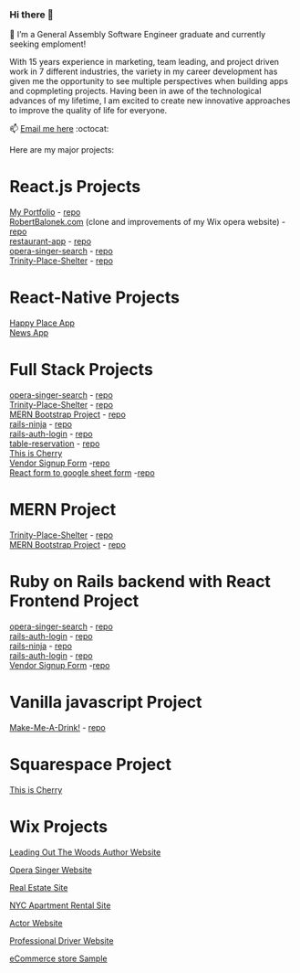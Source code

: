 ### Hi there 👋   

🌱 I’m a General Assembly Software Engineer graduate and currently seeking emploment!

With 15 years experience in marketing, team leading, and project driven work in 7 different industries, the variety in my career development has given me the opportunity to see multiple perspectives when building apps and copmpleting projects. Having been in awe of the technological advances of my lifetime, I am excited to create new innovative approaches to improve the quality of life for everyone.



📫 
[Email me here](mailto:roebrtbalonek@gmail.com?subject=[GitHub]%20Source%20Han%20Sans)   :octocat: 

Here are my major projects:

# React.js Projects
[My Portfolio](https://www.robertbalonek.dev) - [repo](https://github.com/rbalonek/Portfolio_Website) <br />
[RobertBalonek.com](https://www.robertbalonek.com) (clone and improvements of my Wix opera website) - [repo](https://github.com/rbalonek/new-opera-site)  <br />
[restaurant-app](https://balonek-restaurant-app.netlify.app/LiveMenu) - [repo](https://github.com/rbalonek/Restaurant-App)  <br />
[opera-singer-search](https://opera-singer-search.netlify.app/operas) - [repo](https://github.com/rbalonek/opera-singer-search)  <br />
[Trinity-Place-Shelter](https://trinity-place-shelter.netlify.app/) - [repo](https://github.com/rbalonek/trinity-place-shelter)  <br />

# React-Native Projects
[Happy Place App](https://github.com/rbalonek/react-nav-app) <br />
[News App](https://github.com/rbalonek/react-native-news-app) <br />

# Full Stack Projects
[opera-singer-search](https://opera-singer-search.netlify.app/operas) - [repo](https://github.com/rbalonek/opera-singer-search)  <br />
[Trinity-Place-Shelter](https://trinity-place-shelter.netlify.app/) - [repo](https://github.com/rbalonek/trinity-place-shelter)  <br />
[MERN Bootstrap Project](https://mern-bootstrap-portfolio.netlify.app/) - [repo](https://github.com/rbalonek/mern-bootstrap-project) <br />
[rails-ninja](https://rails-ninja.netlify.app/) - [repo](https://github.com/rbalonek/rails-ninja-dojo)<br />
[rails-auth-login](https://rails-auth-boilerplate.netlify.app/) - [repo](https://github.com/rbalonek/Rails-Auth-Boilerplate) <br />
[table-reservation](https://reserve-table.netlify.app/) - [repo](https://github.com/rbalonek/reserve-table-app) <br />
[This is Cherry](https://www.thisischerry.com/) <br />
[Vendor Signup Form](https://signup-template.netlify.app/) -[repo](https://github.com/rbalonek/Signup_Template)<br/>
[React form to google sheet form](https://react-google-sheet-form.netlify.app/) -[repo](https://github.com/rbalonek/google-sheets-react-form)<br/>

# MERN Project

[Trinity-Place-Shelter](https://trinity-place-shelter.netlify.app/) - [repo](https://github.com/rbalonek/trinity-place-shelter)  <br />
[MERN Bootstrap Project](https://mern-bootstrap-portfolio.netlify.app/) - [repo](https://github.com/rbalonek/mern-bootstrap-project) <br />

# Ruby on Rails backend with React Frontend Project
[opera-singer-search](https://opera-singer-search.netlify.app/operas) - [repo](https://github.com/rbalonek/opera-singer-search)  <br />
[rails-auth-login](https://rails-auth-boilerplate.netlify.app/) - [repo](https://github.com/rbalonek/Rails-Auth-Boilerplate) <br />
[rails-ninja](https://rails-ninja.netlify.app/) - [repo](https://github.com/rbalonek/rails-ninja-dojo)<br />
[rails-auth-login](https://rails-auth-boilerplate.netlify.app/) - [repo](https://github.com/rbalonek/Rails-Auth-Boilerplate) <br />
[Vendor Signup Form](https://signup-template.netlify.app/) -[repo](https://github.com/rbalonek/Signup_Template)<br/>
# Vanilla javascript Project
[Make-Me-A-Drink!](https://rbalonek.github.io/cocktail-helper/) - [repo](https://github.com/rbalonek/cocktail-helper)  <br />

# Squarespace Project
[This is Cherry](https://www.thisischerry.com/)

# Wix Projects

[Leading Out The Woods Author Website](https://www.leadingoutthewoods.com/)

[Opera Singer Website](https://robertbalonek.wixsite.com/robertbalonek)

[Real Estate Site](https://editor.wix.com/html/editor/web/renderer/external_preview/document/1803c882-7e75-4412-a732-083e2e89556c?metaSiteId=2c898d4d-d5e5-4d56-925a-9ddba2da5e45)

[NYC Apartment Rental Site](https://editor.wix.com/html/editor/web/renderer/external_preview/document/12ec47ff-e66f-c81c-e470-861ef57eb1fd?metaSiteId=12ec47ff-e9fe-680f-59b9-ca78fee02c6a)

[Actor Website](https://editor.wix.com/html/editor/web/renderer/external_preview/document/12ed9afa-3377-45d5-9c77-043f8e8c9538?metaSiteId=12ed9afa-42bd-797b-6d7e-1ca0e81e39b0)

[Professional Driver Website](https://editor.wix.com/html/editor/web/renderer/external_preview/document/b4479f93-0231-4d01-93c9-e52cb777ac76?metaSiteId=5f0b687d-b5c7-4660-97c4-b9b7430fe9d1)

[eCommerce store Sample](https://editor.wix.com/html/editor/web/renderer/external_preview/document/fde71b1a-6147-4446-961c-86f16cc8c208?metaSiteId=d5301a34-7eb5-4eb7-a4b7-96746bfad027)

